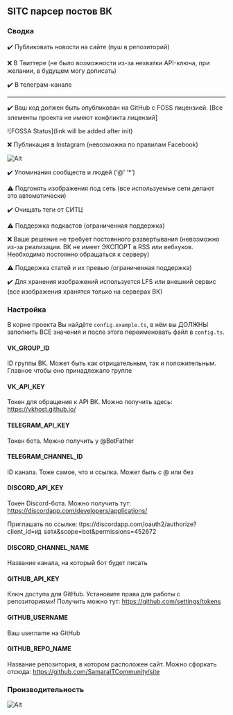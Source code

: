 ## SITC парсер постов ВК
### Сводка
✔️ Публиковать новости на сайте (пуш в репозиторий)

❌ В Твиттере (не было возможности из-за нехватки API-ключа, при желании, в будущем могу дописать)

✔️ В телеграм-канале

---

✔️ Ваш код должен быть опубликован на GitHub с FOSS лицензией. [Все элементы проекта не имеют конфликта лицензий]

![FOSSA Status](link will be added after init)

❌ Публикация в Instagram (невозможна по правилам Facebook)

![Alt](https://i.imgur.com/jgQd9sJ.png)

✔️ Упоминания сообществ и людей (‘@’ ‘*’)

⚠️ Подгонять изображения под сеть (все используемые сети делают это автоматически)

✔️ Очищать теги от СИТЦ

⚠️ Поддержка подкастов (ограниченная поддержка)

❌ Ваше решение не требует постоянного развертывания (невозможно из-за реализации. ВК не имеет ЭКСПОРТ в RSS или вебхуков. Необходимо постоянно обращаться к серверу)

⚠️ Поддержка статей и их превью (ограниченная поддержка)

✔️ Для хранения изображений используется LFS или внешний сервис (все изображения хранятся только на серверах ВК)

### Настройка
В корне проекта Вы найдёте `config.example.ts`, в нём вы ДОЛЖНЫ заполнить ВСЕ значения и после этого переименовать файл в `config.ts`.

#### VK_GROUP_ID
ID группы ВК. Может быть как отрицательным, так и положительным. Главное чтобы оно принадлежало группе
#### VK_API_KEY
Токен для обращения к API ВК. Можно получить здесь: https://vkhost.github.io/
#### TELEGRAM_API_KEY
Токен бота. Можно получить у @BotFather
#### TELEGRAM_CHANNEL_ID
ID канала. Тоже самое, что и ссылка. Может быть с @ или без
#### DISCORD_API_KEY
Токен Discord-бота. Можно получить тут: https://discordapp.com/developers/applications/

Приглашать по ссылке: ttps://discordapp.com/oauth2/authorize?client_id=`ИД БОТА`&scope=bot&permissions=452672
#### DISCORD_CHANNEL_NAME
Название канала, на который бот будет писать

#### GITHUB_API_KEY
Ключ доступа для GitHub. Установите права для работы с репозиториями! Получить можно тут: https://github.com/settings/tokens

#### GITHUB_USERNAME
Ваш username на GitHub

#### GITHUB_REPO_NAME
Название репозитория, в котором расположен сайт. Можно сфоркать отсюда: https://github.com/SamaraITCommunity/site

### Производительность
![Alt](https://i.imgur.com/JQ9sDTn.png)
